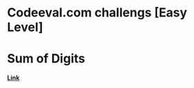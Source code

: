 # Codeeval.com challengs [Easy Level]
# Sum of Digits
[**Link**](https://www.codeeval.com/open_challenges/21)